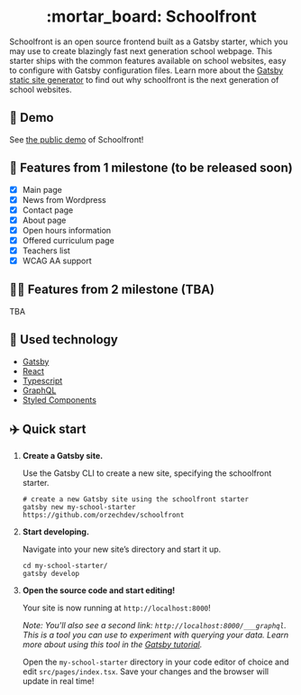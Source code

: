 <h1 align="center">:mortar_board: Schoolfront</h1>

Schoolfront is an open source frontend built as a Gatsby starter, which you may use to create blazingly fast next generation school webpage. This starter ships with the common features available on school websites, easy to configure with Gatsby configuration files. Learn more about the [Gatsby static site generator](https://www.gatsbyjs.org/) to find out why schoolfront is the next generation of school websites.

## :mag_right: Demo

See [the public demo](https://schoolfront.netlify.app/) of Schoolfront!

## :rocket: Features from 1 milestone (to be released soon)

- [x] Main page
- [x] News from Wordpress
- [x] Contact page
- [x] About page
- [x] Open hours information
- [x] Offered curriculum page
- [x] Teachers list
- [x] WCAG AA support

## :rocket::rocket: Features from 2 milestone (TBA)

TBA

## :hammer: Used technology

- [Gatsby](https://www.gatsbyjs.org/)
- [React](https://reactjs.org/)
- [Typescript](https://www.typescriptlang.org/)
- [GraphQL](https://graphql.org/)
- [Styled Components](https://styled-components.com/)

## :airplane: Quick start

1.  **Create a Gatsby site.**

    Use the Gatsby CLI to create a new site, specifying the schoolfront starter.

    ```shell
    # create a new Gatsby site using the schoolfront starter
    gatsby new my-school-starter https://github.com/orzechdev/schoolfront
    ```

1.  **Start developing.**

    Navigate into your new site’s directory and start it up.

    ```shell
    cd my-school-starter/
    gatsby develop
    ```

1.  **Open the source code and start editing!**

    Your site is now running at `http://localhost:8000`!

    _Note: You'll also see a second link: _`http://localhost:8000/___graphql`_. This is a tool you can use to experiment with querying your data. Learn more about using this tool in the [Gatsby tutorial](https://www.gatsbyjs.org/tutorial/part-five/#introducing-graphiql)._

    Open the `my-school-starter` directory in your code editor of choice and edit `src/pages/index.tsx`. Save your changes and the browser will update in real time!
